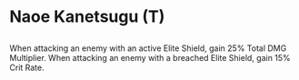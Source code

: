 # Naoe Kanetsugu (T)

## 

When attacking an enemy with an active Elite Shield, gain 25% Total DMG Multiplier. When attacking an enemy with a breached Elite Shield, gain 15% Crit Rate.